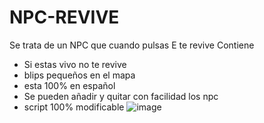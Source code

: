 # NPC-REVIVE
Se trata de un NPC que cuando pulsas E te revive
Contiene
- Si estas vivo no te revive
- blips pequeños en el mapa
- esta 100% en español
- Se pueden añadir y quitar con facilidad los npc
- script 100% modificable
![image](https://github.com/user-attachments/assets/0be3577f-c4fc-4abc-8410-36ec6d75f46d)
